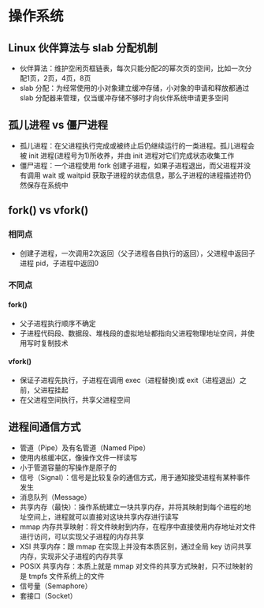 # 操作系统
## Linux 伙伴算法与 slab 分配机制
- 伙伴算法：维护空闲页框链表，每次只能分配2的幂次页的空间，比如一次分配1页，2页，4页，8页
- slab 分配：为经常使用的小对象建立缓冲存储，小对象的申请和释放都通过 slab 分配器来管理，仅当缓冲存储不够时才向伙伴系统申请更多空间

## 孤儿进程 vs 僵尸进程
- 孤儿进程：在父进程执行完成或被终止后仍继续运行的一类进程。孤儿进程会被 init 进程(进程号为1)所收养，并由 init 进程对它们完成状态收集工作
- 僵尸进程：一个进程使用 fork 创建子进程，如果子进程退出，而父进程并没有调用 wait 或 waitpid 获取子进程的状态信息，那么子进程的进程描述符仍然保存在系统中

## fork() vs vfork()
### 相同点
 - 创建子进程，一次调用2次返回（父子进程各自执行的返回），父进程中返回子进程 pid，子进程中返回0

### 不同点
#### fork()
- 父子进程执行顺序不确定
- 子进程代码段、数据段、堆栈段的虚拟地址都指向父进程物理地址空间，并使用写时复制技术

#### vfork()
- 保证子进程先执行，子进程在调用 exec（进程替换)或 exit（进程退出）之前，父进程挂起
- 在父进程空间执行，共享父进程空间

## 进程间通信方式
- 管道（Pipe）及有名管道（Named Pipe）
 - 使用内核缓冲区，像操作文件一样读写
 - 小于管道容量的写操作是原子的
- 信号（Signal）：信号是比较复杂的通信方式，用于通知接受进程有某种事件发生
- 消息队列（Message）
- 共享内存（最快）：操作系统建立一块共享内存，并将其映射到每个进程的地址空间上，进程就可以直接对这块共享内存进行读写
 - mmap 内存共享映射：将文件映射到内存，在程序中直接使用内存地址对文件进行访问，可以实现父子进程的内存共享
 - XSI 共享内存：跟 mmap 在实现上并没有本质区别，通过全局 key 访问共享内存，实现非父子进程的内存共享
 - POSIX 共享内存：本质上就是 mmap 对文件的共享方式映射，只不过映射的是 tmpfs 文件系统上的文件
- 信号量（Semaphore）
- 套接口（Socket）